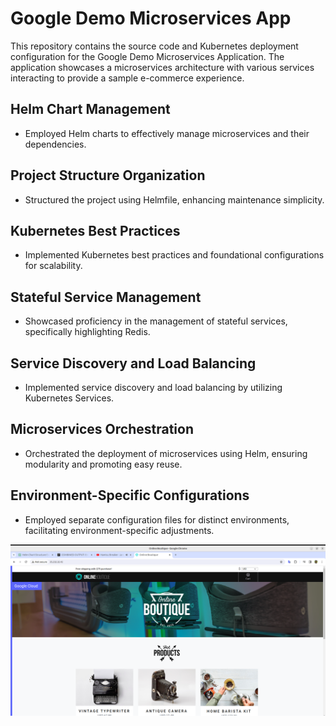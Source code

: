 # Google Demo Microservices App

This repository contains the source code and Kubernetes deployment configuration for the Google Demo Microservices Application. The application showcases a microservices architecture with various services interacting to provide a sample e-commerce experience.

## Helm Chart Management

- Employed Helm charts to effectively manage microservices and their dependencies.

## Project Structure Organization

- Structured the project using Helmfile, enhancing maintenance simplicity.

## Kubernetes Best Practices

- Implemented Kubernetes best practices and foundational configurations for scalability.

## Stateful Service Management

- Showcased proficiency in the management of stateful services, specifically highlighting Redis.

## Service Discovery and Load Balancing

- Implemented service discovery and load balancing by utilizing Kubernetes Services.

## Microservices Orchestration

- Orchestrated the deployment of microservices using Helm, ensuring modularity and promoting easy reuse.

## Environment-Specific Configurations

- Employed separate configuration files for distinct environments, facilitating environment-specific adjustments.

![Google Demo Microservices App](./Screenshot%20from%202024-02-29%2012-36-41.png)
